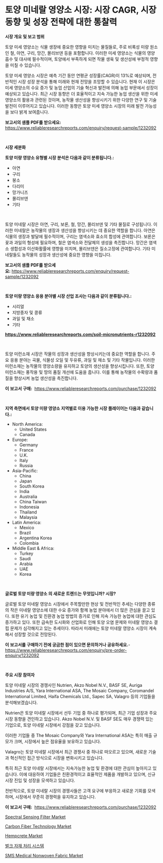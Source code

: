 <p><h1>토양 미네랄 영양소 시장: 시장 CAGR, 시장 동향 및 성장 전략에 대한 통찰력</h1></p><p><strong>시장 개요 및 보고 범위</strong></p>
<p><p>토양 미세 영양소는 식물 생장에 중요한 영향을 미치는 물질들로, 주로 비록성 미량 원소인 철, 아연, 구리, 망간, 몰리브덴 등을 포함합니다. 이러한 미세 영양소는 식물의 영양 흡수 및 대사에 필수적이며, 토양에서 부족하게 되면 작물 생육 및 생산성에 부정적 영향을 미칠 수 있습니다.</p><p>토양 미세 영양소 시장은 예측 기간 동안 연평균 성장률(CAGR)이 13%로 예상되며, 전반적인 시장 성장 분석을 통해 미래와 현재 전망을 조망할 수 있습니다. 현재 이 시장은 미세 영양소의 수요 증가 및 농업 산업의 기술 혁신과 발전에 의해 농업 부문에서 성장이 예상되고 있습니다. 최근 시장 동향은 더 효율적이고 지속 가능한 농업 생산을 위한 미세 영양소의 활용과 관련된 것이며, 농작물 생산성을 향상시키기 위한 다양한 연구 및 기술 발전이 이루어지고 있습니다. 이러한 동향은 토양 미세 영양소 시장의 미래 발전 가능성을 보다 밝게 보여줍니다.</p></p>
<p><strong>보고서의 샘플 PDF를 받으세요:</strong> <a href="https://www.reliableresearchreports.com/enquiry/request-sample/1232092">https://www.reliableresearchreports.com/enquiry/request-sample/1232092</a></p>
<p>&nbsp;</p>
<p><strong>시장 세분화</strong></p>
<p><strong>토양 미량 영양소 유형별 시장 분석은 다음과 같이 분류됩니다.:</strong></p>
<p><ul><li>아연</li><li>구리</li><li>붕소</li><li>다리미</li><li>망가니즈</li><li>몰리브덴</li><li>기타</li></ul></p>
<p>&nbsp;</p>
<p><p>토양 미네랄 시장은 아연, 구리, 보론, 철, 망간, 몰리브덴 및 기타 물질로 구성됩니다. 이러한 미네랄은 농작물의 생장과 생산성을 향상시키는 데 중요한 역할을 합니다. 아연은 식물의 생장과 발달에 필수적이며, 구리는 염색소와 효소의 합성에 관여합니다. 보론은 꽃과 과일의 형성에 필요하며, 철은 염색소와 전달체의 생성을 촉진합니다. 망간은 염색소 생합성과 이산화활률에 영향을 미치며, 몰리브덴은 질소고정에 관여합니다. 기타 미네랄들도 농작물의 성장과 생산성에 중요한 영향을 미칩니다.</p></p>
<p><strong>보고서의 샘플 PDF를 받으세요:</strong>&nbsp;<a href="https://www.reliableresearchreports.com/enquiry/request-sample/1232092">https://www.reliableresearchreports.com/enquiry/request-sample/1232092</a></p>
<p>&nbsp;</p>
<p><strong> 토양 미량 영양소 응용 분야별 시장 산업 조사는 다음과 같이 분류됩니다.:</strong></p>
<p><ul><li>시리얼</li><li>지방종자 및 콩류</li><li>과일 및 채소</li><li>기타</li></ul></p>
<p><strong><a href="https://www.reliableresearchreports.com/soil-micronutrients-r1232092">https://www.reliableresearchreports.com/soil-micronutrients-r1232092</a></strong></p>
<p>&nbsp;</p>
<p><p>토양 미런소재 시장은 작물의 성장과 생산성을 향상시키는데 중요한 역할을 합니다. 주요 응용 분야는 곡물, 식물성 오일 및 두유류, 과일 및 채소 및 기타 작물입니다. 이러한 미런소재는 농작물의 영양소량을 유지하고 토양의 생산성을 향상시킵니다. 또한, 토양 미런소재는 풍작용 및 땅의 품질 개선에 도움을 줍니다. 이를 통해 농작물의 수확량과 품질을 향상시켜 농업 생산성을 촉진합니다.</p></p>
<p><strong>이 보고서 구매:</strong>&nbsp; <a href="https://www.reliableresearchreports.com/purchase/1232092">https://www.reliableresearchreports.com/purchase/1232092</a></p>
<p>&nbsp;</p>
<p><strong>지역 측면에서 토양 미량 영양소 지역별로 이용 가능한 시장 플레이어는 다음과 같습니다.:</strong></p>
<p><ul>
    <li>
        North America:
        <ul>
            <li>United States</li>
            <li>Canada</li>
        </ul>
    </li>
    <li>
        Europe:
        <ul>
            <li>Germany</li>
            <li>France</li>
            <li>U.K.</li>
            <li>Italy</li>
            <li>Russia</li>
        </ul>
    </li>
    <li>
        Asia-Pacific:
        <ul>
            <li>China</li>
            <li>Japan</li>
            <li>South Korea</li>
            <li>India</li>
            <li>Australia</li>
            <li>China Taiwan</li>
            <li>Indonesia</li>
            <li>Thailand</li>
            <li>Malaysia</li>
        </ul>
    </li>
    <li>
        Latin America:
        <ul>
            <li>Mexico</li>
            <li>Brazil</li>
            <li>Argentina Korea</li>
            <li>Colombia</li>
        </ul>
    </li>
    <li>
        Middle East & Africa:
        <ul>
            <li>Turkey</li>
            <li>Saudi</li>
            <li>Arabia</li>
            <li>UAE</li>
            <li>Korea</li>
        </ul>
    </li>
    </ul></p>
<p>&nbsp;</p>
<p><strong>글로벌 토양 미량 영양소 의 새로운 트렌드는 무엇입니까? 시장?</strong></p>
<p><p>글로벌 토양 미네랄 영양소 시장에서 주목할만한 현상 및 전반적인 추세는 다양한 종류의 작은 미네랄 영양소에 대한 수요 증가와 함께 농업 분야에서 더 많은 관심을 끌고 있다. 또한 유기 농업 및 친환경 농업 방법의 증가로 인해 지속 가능한 농업에 대한 관심도 증가하고 있다. 또한 급속한 도시화와 산업화로 인해 토양 오염 문제와 미네랄 영양소 결핍 문제가 심각해지고 있는 추세이다. 따라서 미래에는 토양 미네랄 영양소 시장이 계속해서 성장할 것으로 전망된다.</p></p>
<p><strong>이 보고서를 구매하기 전에 궁금한 점이 있으면 문의하거나 공유하세요.</strong>- <a href="https://www.reliableresearchreports.com/enquiry/pre-order-enquiry/1232092">https://www.reliableresearchreports.com/enquiry/pre-order-enquiry/1232092</a></p>
<p>&nbsp;</p>
<p><strong>주요 시장 참여자</strong></p>
<p><p>토양 미네랄 시장의 경쟁사인 Nutrien, Akzo Nobel N.V., BASF SE, Auriga Industries A/S, Yara International ASA, The Mosaic Company, Coromandel International Limited, Haifa Chemicals Ltd., Sapec SA, Valagro 등의 기업들을 분석해보겠습니다. </p><p>Nutrien은 토양 미네랄 시장에서 선두 기업 중 하나로 평가되며, 최근 기업 성장과 주요 시장 동향을 견인하고 있습니다. Akzo Nobel N.V. 및 BASF SE도 매우 경쟁력 있는 기업으로, 토양 미네랄 시장에서 강점을 갖고 있습니다. </p><p>이러한 기업들 중 The Mosaic Company와 Yara International ASA는 특히 매출 규모가 크며, 시장에서 높은 점유율을 보유하고 있습니다. </p><p>Valagro는 토양 미네랄 시장에서 최근 경쟁사 중 하나로 떠오르고 있으며, 새로운 기술과 혁신적인 접근 방식으로 시장을 변화시키고 있습니다.</p><p>특히 최근 토양 미네랄 시장에서는 지속가능한 농업 및 환경에 대한 관심이 높아지고 있습니다. 이에 대응하여 기업들은 친환경적이고 효율적인 제품을 개발하고 있으며, 신규 시장 진입 및 성장을 모색하고 있습니다.</p><p>전반적으로, 토양 미네랄 시장의 경쟁사들은 고객 요구에 부응하고 새로운 기회를 모색하며, 시장에서 꾸준히 경쟁력을 유지하고 있습니다.</p></p>
<p><strong>이 보고서 구매:</strong>&nbsp;&nbsp;<a href="https://www.reliableresearchreports.com/purchase/1232092">https://www.reliableresearchreports.com/purchase/1232092</a></p>
<p><p><a href="https://github.com/sonuprakash1/Market-Research-Report-List-2/blob/main/spectral-sensing-filter-market.md">Spectral Sensing Filter Market</a></p><p><a href="https://issuu.com/reportprime-2/docs/carbon-fiber-technology-market-size-2030.pptx">Carbon Fiber Technology Market</a></p><p><a href="https://issuu.com/reportprime-2/docs/hempcrete-market-size-2030.pptx">Hempcrete Market</a></p><p><a href="https://github.com/Elenrrera7685/Market-Research-Report-List-1/blob/main/985659222308.md">벌크 자재 처리 시스템</a></p><p><a href="https://github.com/jhcraigie/Market-Research-Report-List-2/blob/main/sms-medical-nonwoven-fabric-market.md">SMS Medical Nonwoven Fabric Market</a></p></p>